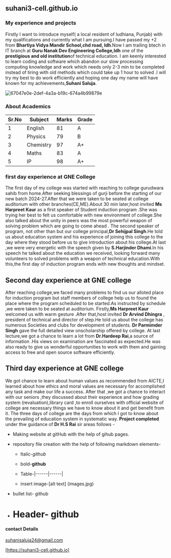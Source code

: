 ## suhani3-cell.github.io

### My experience and projects

Firstly I want to introduce  myself( a local resident of ludhiana, Punjab) with my qualifications and currently what I am pursuing.I have passed my +2 from **Bhartiya Vidya Mandir School,chd road, ldh**.Now I am trailing btech in IT branch at **Guru Nanak Dev Engineering College,ldh** one of the **prestigious and old institution**of technical education. I am keenly interested to learn coding and software which abandon our slow processing computing knowledge and work which needs only 2-3 min to be completed instead of tiring with old methods which could take up 1 hour to solved .I will try my best to do work efficiently and hoping one day my name will have known for my achievements,**Suhani Saluja**.

![67047e0e-2def-4a3a-b19c-674a4b99879e](https://github.com/user-attachments/assets/0d81b5e1-3e5c-48e9-87ba-4a63350df0c6)

### About Academics

| Sr.No | Subject | Marks | Grade |
| ----| ------- | ------ | ----|
| 1 |	English | 81 |	A |
| 2 |	Physics | 79 |	B |
| 3 |	Chemistry |	97	| A+ |
| 4 |	Maths	| 83 | A |
| 5 |	IP | 98| A+ |

### first day experience at GNE College

The first day of my college was started with reaching to college gurudwara sahib from home.After seeking blessings of gurji before the starting of our new batch 2024-27.After that we were taken to be seated at college auditorium with other branches(CE,ME).About 30 min later,host invited **Ms Harpreet Kaur** as a first speaker of Student induction program .She was trying her best to felt us comfortable with new environment of college.She also talked about the unity in peers was the most powerful weapon of solving problem which are going to come ahead . The second speaker of program, not other than but our college principal,**Dr Sehijpal Singh**.He told us about education system and his experience of joining this college to the day where they stood before us to give introduction about his college.At last ,we were very energetic with the speech given by **S.Harjinder Dhami**.In his speech he talked about the education we received, looking forward many volunteers to solved problems with a weapon of technical education.With this,the first day of induction program ends with new thoughts and mindset.

## Second day experience at GNE college

After reaching college,we faced many problems to find us our alloted place for induction program but staff members of college help us to found the place where the program scheduled to be started.As instructed by schedule ,we were taken to be seated at auditorium. Firstly,**Ms Harpreet Kaur** welcomed us with warm gesture .After that,host invited **Dr Arvind Dhingra** , president of technical and director of step.He told us about the college has numerous Societies and clubs for development of students.
**Dr Parmimder Singh** gave the full detailed view onscholarship offered by college.
At last lecture,we got a chance  to learn a lot from **Dr.Hardeep Rai**,a source of information .His views on examination are fascinated as expected.He was also ready to give us wonderful  opportunities to work with them and gaining access to free and open source software efficiently.
## Third day experience at GNE college 
We got chance to learn about human values as recommended from AICTE,I learned about how ethics and moral values are necessary for accomplished any task and make our life a success. After that ,we got a chance to interact with our seniors ,they discussed about their experience and how grading system (revaluation),library card ,to enroll ourselves with official website of college are necessary things we have to know about it and get benefit from it.
The three days of college are the days from which I got to know about the prevailing of education system in systematic way.
**Project completed** under thw guidance of **Dr H.S Rai** sir areas follows -

* Making website at gitHub with the help of gihub pages.

* repository file creation with the help of following markdown elements-
   
  - Italic-_github_
  
  - bold-**github**

  - Table-|------|------|

  - insert image-[alt text] (images.jpg)

 - bullet list- github
 - # Header- github

#### contact Details 
suhanisaluja24@gmail.com

[https://suhani3-cell.github.io]
 

